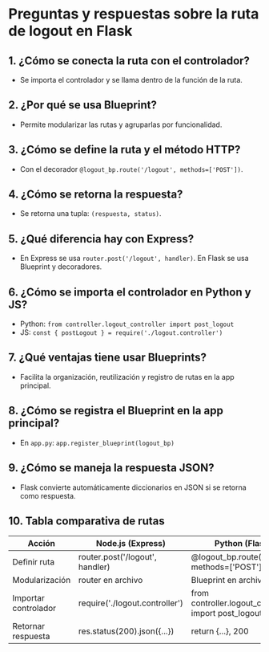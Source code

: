 # Preguntas y respuestas sobre la ruta de logout en Flask

## 1. ¿Cómo se conecta la ruta con el controlador?
- Se importa el controlador y se llama dentro de la función de la ruta.

## 2. ¿Por qué se usa Blueprint?
- Permite modularizar las rutas y agruparlas por funcionalidad.

## 3. ¿Cómo se define la ruta y el método HTTP?
- Con el decorador `@logout_bp.route('/logout', methods=['POST'])`.

## 4. ¿Cómo se retorna la respuesta?
- Se retorna una tupla: `(respuesta, status)`.

## 5. ¿Qué diferencia hay con Express?
- En Express se usa `router.post('/logout', handler)`. En Flask se usa Blueprint y decoradores.

## 6. ¿Cómo se importa el controlador en Python y JS?
- Python: `from controller.logout_controller import post_logout`
- JS: `const { postLogout } = require('./logout.controller')`

## 7. ¿Qué ventajas tiene usar Blueprints?
- Facilita la organización, reutilización y registro de rutas en la app principal.

## 8. ¿Cómo se registra el Blueprint en la app principal?
- En `app.py`: `app.register_blueprint(logout_bp)`

## 9. ¿Cómo se maneja la respuesta JSON?
- Flask convierte automáticamente diccionarios en JSON si se retorna como respuesta.

## 10. Tabla comparativa de rutas
| Acción                | Node.js (Express)                | Python (Flask)                |
|-----------------------|----------------------------------|-------------------------------|
| Definir ruta          | router.post('/logout', handler)  | @logout_bp.route('/logout', methods=['POST']) |
| Modularización        | router en archivo                | Blueprint en archivo          |
| Importar controlador  | require('./logout.controller')   | from controller.logout_controller import post_logout |
| Retornar respuesta    | res.status(200).json({...})      | return {...}, 200             |
